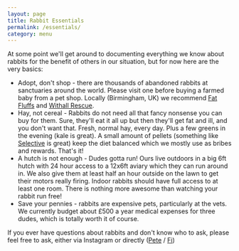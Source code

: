 ```yaml
---
layout: page
title: Rabbit Essentials
permalink: /essentials/
category: menu
---
```


At some point we'll get around to documenting everything we know about rabbits for the benefit of others in our situation, but for now here are the very basics:

*   Adopt, don't shop - there are thousands of abandoned rabbits at sanctuaries around the world. Please visit one before buying a farmed baby from a pet shop. Locally (Birmingham, UK) we recommend [Fat Fluffs](http://www.fatfluffs.com) and [Withall Rescue](http://wythallanimalsanctuary.org.uk/animal/rabbit/).
*   Hay, not cereal - Rabbits do not need all that fancy nonsense you can buy for them. Sure, they'll eat it all up but then they'll get fat and ill, and you don't want that. Fresh, normal hay, every day. Plus a few greens in the evening (kale is great). A small amount of pellets (something like [Selective](http://amzn.to/2rUo7GL) is great) keep the diet balanced which we mostly use as bribes and rewards. That's it!
*   A hutch is not enough - Dudes gotta run! Ours live outdoors in a big 6ft hutch with 24 hour access to a 12x6ft aviary which they can run around in. We also give them at least half an hour outside on the lawn to get their motors really firing. Indoor rabbits should have full access to at least one room. There is nothing more awesome than watching your rabbit run free!
*   Save your pennies - rabbits are expensive pets, particularly at the vets. We currently budget about £500 a year medical expenses for three dudes, which is totally worth it of course.

If you ever have questions about rabbits and don't know who to ask, please feel free to ask, either via Instagram or directly ([Pete](http://peteashton.com) / [Fi](http://fionacullinan.com/contact/))